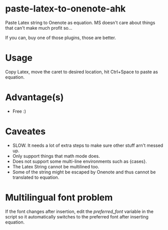 # paste-latex-to-onenote-ahk
 Paste Latex string to Onenote as equation. MS doesn't care about things that can't make much profit so...
 
 If you can, buy one of those plugins, those are better.

# Usage
 Copy Latex, move the caret to desired location, hit Ctrl+Space to paste as equation.
 
# Advantage(s)
 - Free :)
 
# Caveates
 - SLOW. It needs a lot of extra steps to make sure other stuff arn't messed up.
 - Only support things that math mode does.
 - Does not support some multi-line environments such as {cases}.
 - The Latex String cannot be multilined too.
 - Some of the string might be escaped by Onenote and thus cannot be translated to equation.

# Multilingual font problem
 If the font changes after insertion, edit the *preferred_font* variable in the script so it automatically switches to the preferred font after inserting equation.
